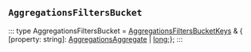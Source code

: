 ## `AggregationsFiltersBucket`
:::
type AggregationsFiltersBucket = [AggregationsFiltersBucketKeys](./AggregationsFiltersBucketKeys.md) & { [property: string]: [AggregationsAggregate](./AggregationsAggregate.md) | [long](./long.md);};
:::
